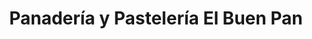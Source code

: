 ---
title: "Panadería y Pastelería El Buen Pan"
url: /guayaquil/panaderia-y-pasteleria-el-buen-pan/
shop: Bäckerei
---
